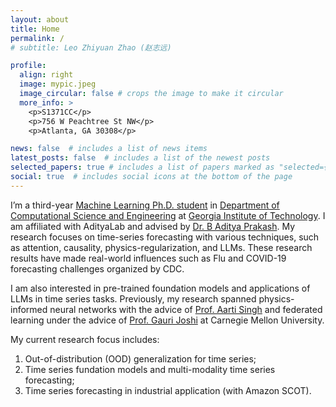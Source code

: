 ```yaml
---
layout: about
title: Home
permalink: /
# subtitle: Leo Zhiyuan Zhao (赵志远)

profile:
  align: right
  image: mypic.jpeg
  image_circular: false # crops the image to make it circular
  more_info: >
    <p>S1371CC</p>
    <p>756 W Peachtree St NW</p>
    <p>Atlanta, GA 30308</p>

news: false  # includes a list of news items
latest_posts: false  # includes a list of the newest posts
selected_papers: true # includes a list of papers marked as "selected={true}"
social: true  # includes social icons at the bottom of the page
---
```


I’m a third-year [Machine Learning Ph.D. student](https://ml.gatech.edu/) in [Department of Computational Science and Engineering](https://cse.gatech.edu/) at [Georgia Institute of Technology](https://www.gatech.edu/). I am affiliated with AdityaLab and advised by [Dr. B Aditya Prakash](https://faculty.cc.gatech.edu/~badityap/). My research focuses on time-series forecasting with various techniques, such as attention, causality, physics-regularization, and LLMs. These research results have made real-world influences such as Flu and COVID-19 forecasting challenges organized by CDC.

I am also interested in pre-trained foundation models and applications of LLMs in time series tasks. Previously, my research spanned physics-informed neural networks with the advice of [Prof. Aarti Singh](https://www.cs.cmu.edu/~aarti/) and federated learning under the advice of [Prof. Gauri Joshi](https://www.andrew.cmu.edu/user/gaurij/) at Carnegie Mellon University.

My current research focus includes:

1. Out-of-distribution (OOD) generalization for time series;
2. Time series fundation models and multi-modality time series forecasting;
3. Time series forecasting in industrial application (with Amazon SCOT).

<!-- Write your biography here. Tell the world about yourself. Link to your favorite [subreddit](http://reddit.com). You can put a picture in, too. The code is already in, just name your picture `prof_pic.jpg` and put it in the `img/` folder.

Put your address / P.O. box / other info right below your picture. You can also disable any of these elements by editing `profile` property of the YAML header of your `_pages/about.md`. Edit `_bibliography/papers.bib` and Jekyll will render your [publications page](/al-folio/publications/) automatically.

Link to your social media connections, too. This theme is set up to use [Font Awesome icons](http://fortawesome.github.io/Font-Awesome/) and [Academicons](https://jpswalsh.github.io/academicons/), like the ones below. Add your Facebook, Twitter, LinkedIn, Google Scholar, or just disable all of them. -->